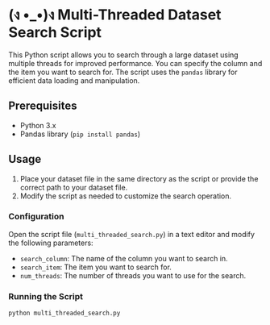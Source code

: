 # (ง •_•)ง Multi-Threaded Dataset Search Script  

This Python script allows you to search through a large dataset using multiple threads for improved performance. You can specify the column and the item you want to search for. The script uses the `pandas` library for efficient data loading and manipulation.

## Prerequisites

- Python 3.x
- Pandas library (`pip install pandas`)

## Usage

1. Place your dataset file in the same directory as the script or provide the correct path to your dataset file.
2. Modify the script as needed to customize the search operation.

### Configuration

Open the script file (`multi_threaded_search.py`) in a text editor and modify the following parameters:

- `search_column`: The name of the column you want to search in.
- `search_item`: The item you want to search for.
- `num_threads`: The number of threads you want to use for the search.

### Running the Script

```bash
python multi_threaded_search.py
